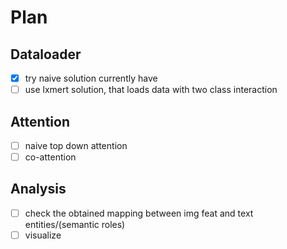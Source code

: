 # Plan
## Dataloader
- [x] try naive solution currently have
- [ ] use lxmert solution, that loads data with two class interaction
## Attention
- [ ] naive top down attention
- [ ] co-attention
## Analysis
- [ ] check the obtained mapping between img feat and text entities/(semantic roles)
- [ ] visualize
